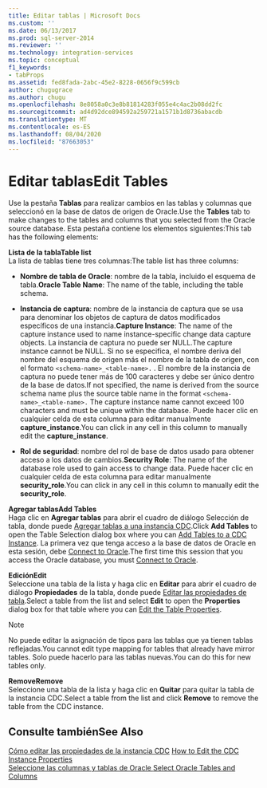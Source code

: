 ```yaml
---
title: Editar tablas | Microsoft Docs
ms.custom: ''
ms.date: 06/13/2017
ms.prod: sql-server-2014
ms.reviewer: ''
ms.technology: integration-services
ms.topic: conceptual
f1_keywords:
- tabProps
ms.assetid: fed8fada-2abc-45e2-8228-0656f9c599cb
author: chugugrace
ms.author: chugu
ms.openlocfilehash: 8e8058a0c3e8b81814283f055e4c4ac2b08dd2fc
ms.sourcegitcommit: ad4d92dce894592a259721a1571b1d8736abacdb
ms.translationtype: MT
ms.contentlocale: es-ES
ms.lasthandoff: 08/04/2020
ms.locfileid: "87663053"
---
```

# <a name="edit-tables"></a><span data-ttu-id="fc895-102">Editar tablas</span><span class="sxs-lookup"><span data-stu-id="fc895-102">Edit Tables</span></span>
  <span data-ttu-id="fc895-103">Use la pestaña **Tablas** para realizar cambios en las tablas y columnas que seleccionó en la base de datos de origen de Oracle.</span><span class="sxs-lookup"><span data-stu-id="fc895-103">Use the **Tables** tab to make changes to the tables and columns that you selected from the Oracle source database.</span></span> <span data-ttu-id="fc895-104">Esta pestaña contiene los elementos siguientes:</span><span class="sxs-lookup"><span data-stu-id="fc895-104">This tab has the following elements:</span></span>  
  
 <span data-ttu-id="fc895-105">**Lista de la tabla**</span><span class="sxs-lookup"><span data-stu-id="fc895-105">**Table list**</span></span>  
 <span data-ttu-id="fc895-106">La lista de tablas tiene tres columnas:</span><span class="sxs-lookup"><span data-stu-id="fc895-106">The table list has three columns:</span></span>  
  
-   <span data-ttu-id="fc895-107">**Nombre de tabla de Oracle**: nombre de la tabla, incluido el esquema de tabla.</span><span class="sxs-lookup"><span data-stu-id="fc895-107">**Oracle Table Name**: The name of the table, including the table schema.</span></span>  
  
-   <span data-ttu-id="fc895-108">**Instancia de captura**: nombre de la instancia de captura que se usa para denominar los objetos de captura de datos modificados específicos de una instancia.</span><span class="sxs-lookup"><span data-stu-id="fc895-108">**Capture Instance**: The name of the capture instance used to name instance-specific change data capture objects.</span></span> <span data-ttu-id="fc895-109">La instancia de captura no puede ser NULL.</span><span class="sxs-lookup"><span data-stu-id="fc895-109">The capture instance cannot be NULL.</span></span> <span data-ttu-id="fc895-110">Si no se especifica, el nombre deriva del nombre del esquema de origen más el nombre de la tabla de origen, con el formato `<schema-name>_<table-name>.` . El nombre de la instancia de captura no puede tener más de 100 caracteres y debe ser único dentro de la base de datos.</span><span class="sxs-lookup"><span data-stu-id="fc895-110">If not specified, the name is derived from the source schema name plus the source table name in the format `<schema-name>_<table-name>.` The capture instance name cannot exceed 100 characters and must be unique within the database.</span></span> <span data-ttu-id="fc895-111">Puede hacer clic en cualquier celda de esta columna para editar manualmente **capture_instance**.</span><span class="sxs-lookup"><span data-stu-id="fc895-111">You can click in any cell in this column to manually edit the **capture_instance**.</span></span>  
  
-   <span data-ttu-id="fc895-112">**Rol de seguridad**: nombre del rol de base de datos usado para obtener acceso a los datos de cambios.</span><span class="sxs-lookup"><span data-stu-id="fc895-112">**Security Role**: The name of the database role used to gain access to change data.</span></span> <span data-ttu-id="fc895-113">Puede hacer clic en cualquier celda de esta columna para editar manualmente **security_role**.</span><span class="sxs-lookup"><span data-stu-id="fc895-113">You can click in any cell in this column to manually edit the **security_role**.</span></span>  
  
 <span data-ttu-id="fc895-114">**Agregar tablas**</span><span class="sxs-lookup"><span data-stu-id="fc895-114">**Add Tables**</span></span>  
 <span data-ttu-id="fc895-115">Haga clic en **Agregar tablas** para abrir el cuadro de diálogo Selección de tabla, donde puede [Agregar tablas a una instancia CDC](add-tables-to-a-cdc-instance.md).</span><span class="sxs-lookup"><span data-stu-id="fc895-115">Click **Add Tables** to open the Table Selection dialog box where you can [Add Tables to a CDC Instance](add-tables-to-a-cdc-instance.md).</span></span> <span data-ttu-id="fc895-116">La primera vez que tenga acceso a la base de datos de Oracle en esta sesión, debe [Connect to Oracle](connect-to-oracle.md).</span><span class="sxs-lookup"><span data-stu-id="fc895-116">The first time this session that you access the Oracle database, you must [Connect to Oracle](connect-to-oracle.md).</span></span>  
  
 <span data-ttu-id="fc895-117">**Edición**</span><span class="sxs-lookup"><span data-stu-id="fc895-117">**Edit**</span></span>  
 <span data-ttu-id="fc895-118">Seleccione una tabla de la lista y haga clic en **Editar** para abrir el cuadro de diálogo **Propiedades** de la tabla, donde puede [Editar las propiedades de tabla](edit-the-table-properties.md).</span><span class="sxs-lookup"><span data-stu-id="fc895-118">Select a table from the list and select **Edit** to open the **Properties** dialog box for that table where you can [Edit the Table Properties](edit-the-table-properties.md).</span></span>  
  
> [!NOTE]  
>  <span data-ttu-id="fc895-119">No puede editar la asignación de tipos para las tablas que ya tienen tablas reflejadas.</span><span class="sxs-lookup"><span data-stu-id="fc895-119">You cannot edit type mapping for tables that already have mirror tables.</span></span> <span data-ttu-id="fc895-120">Solo puede hacerlo para las tablas nuevas.</span><span class="sxs-lookup"><span data-stu-id="fc895-120">You can do this for new tables only.</span></span>  
  
 <span data-ttu-id="fc895-121">**Remove**</span><span class="sxs-lookup"><span data-stu-id="fc895-121">**Remove**</span></span>  
 <span data-ttu-id="fc895-122">Seleccione una tabla de la lista y haga clic en **Quitar** para quitar la tabla de la instancia CDC.</span><span class="sxs-lookup"><span data-stu-id="fc895-122">Select a table from the list and click **Remove** to remove the table from the CDC instance.</span></span>  
  
## <a name="see-also"></a><span data-ttu-id="fc895-123">Consulte también</span><span class="sxs-lookup"><span data-stu-id="fc895-123">See Also</span></span>  
 <span data-ttu-id="fc895-124">[Cómo editar las propiedades de la instancia CDC](how-to-edit-the-cdc-instance-properties.md) </span><span class="sxs-lookup"><span data-stu-id="fc895-124">[How to Edit the CDC Instance Properties](how-to-edit-the-cdc-instance-properties.md) </span></span>  
 [<span data-ttu-id="fc895-125">Seleccione las columnas y tablas de Oracle </span><span class="sxs-lookup"><span data-stu-id="fc895-125">Select Oracle Tables and Columns</span></span>](select-oracle-tables-and-columns.md)  
  
  
